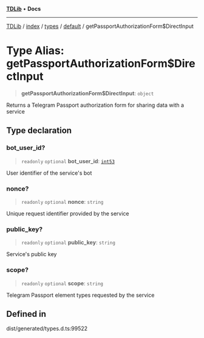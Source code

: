 [**TDLib**](../../../../../../README.md) • **Docs**

***

[TDLib](../../../../../../modules.md) / [index](../../../../../README.md) / [types](../../../README.md) / [default](../README.md) / getPassportAuthorizationForm$DirectInput

# Type Alias: getPassportAuthorizationForm$DirectInput

> **getPassportAuthorizationForm$DirectInput**: `object`

Returns a Telegram Passport authorization form for sharing data with a service

## Type declaration

### bot\_user\_id?

> `readonly` `optional` **bot\_user\_id**: [`int53`](int53-1.md)

User identifier of the service's bot

### nonce?

> `readonly` `optional` **nonce**: `string`

Unique request identifier provided by the service

### public\_key?

> `readonly` `optional` **public\_key**: `string`

Service's public key

### scope?

> `readonly` `optional` **scope**: `string`

Telegram Passport element types requested by the service

## Defined in

dist/generated/types.d.ts:99522
